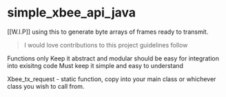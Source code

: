 # simple_xbee_api_java
[[W.I.P]] using this to generate byte arrays of frames ready to transmit.

>I would love contributions to this project guidelines follow

Functions only
Keep it abstract and modular should be easy for integration into exisitng code
Must keep it simple and easy to understand

Xbee_tx_request - static function, copy into your main class or whichever class you wish to call from.
